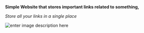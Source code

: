 **Simple Website that stores important links related to something,**

*Store all your links in a single place*

![enter image description here](https://i.ibb.co/pxqfnW3/new.png)
